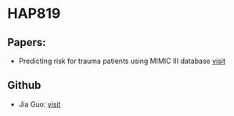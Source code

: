 # HAP819

## Papers:
- Predicting risk for trauma patients using MIMIC III database [visit](https://journals.plos.org/plosone/article?id=10.1371/journal.pone.0262523)

## Github
- Jia Guo: [visit](https://www.jiaguo1000.com/lab1/)
